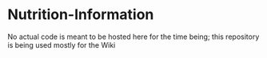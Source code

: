 # Nutrition-Information
No actual code is meant to be hosted here for the time being; this repository is being used mostly for the Wiki
